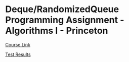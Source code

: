 # Deque/RandomizedQueue Programming Assignment - Algorithms I - Princeton

[Course Link](https://www.coursera.org/learn/algorithms-part1/home/welcome)

[Test Results](result_80pct.txt)
